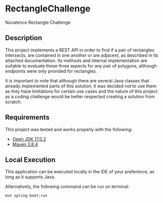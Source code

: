 # RectangleChallenge
Nuvalence Rectangle Challenge

## Description

This project implements a REST API in order to find if a pair of rectangles intersects, 
are contained in one another or are adjacent, as described in its attached documentation. 
Its methods and internal implementation are suitable to evaluate these three aspects for any pair of polygons, 
although endpoints were only provided for rectangles. 

It is important to note that although there are several Java classes that already implemented parts of this solution,
it was decided not to use them as they have limitations for certain use cases and the nature of this project as a
coding challenge would be better respected creating a solution from scratch.

## Requirements

This project was tested and works properly with the following:

- [Open JDK 17.0.2](https://mail.openjdk.org/pipermail/jdk-updates-dev/2022-January/011709.html)
- [Maven 3.8.4](https://maven.apache.org)


## Local Execution

This application can be executed locally in the IDE of your preference, as long as it supports Java. 

Alternatively, the following command can be run on terminal:

```shell
mvn spring-boot:run
```
